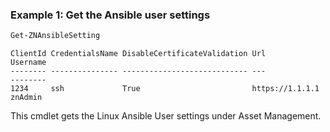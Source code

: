 ### Example 1: Get the Ansible user settings
```powershell
Get-ZNAnsibleSetting
```

```output
ClientId CredentialsName DisableCertificateValidation Url             Username
-------- --------------- ---------------------------- ---             --------
1234     ssh             True                         https://1.1.1.1 znAdmin
```

This cmdlet gets the Linux Ansible User settings under Asset Management.
